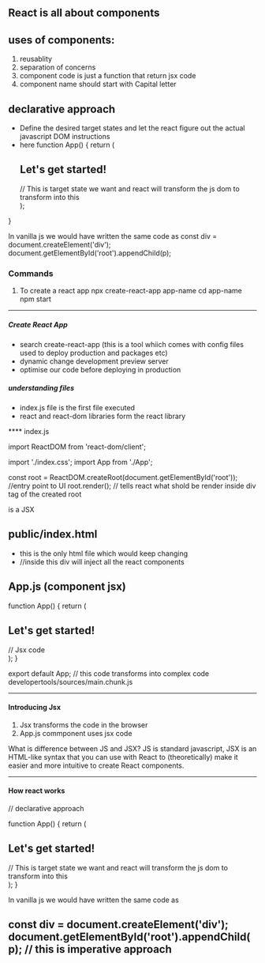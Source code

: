 ## React is all about components

## uses of components:
1. reusablity
2. separation of concerns
3. component code is just a function that return jsx code
4. component name should start with Capital letter 


## declarative approach
- Define the desired target states and let the react figure out the actual javascript DOM instructions
- here 
    function App() {
  return (
    <div>
      <h2>Let's get started!</h2>  // This is target state we want and react will transform the js dom to transform into this
    </div>
  );
}

In vanilla js we would have written the same code as
const div = document.createElement('div');
document.getElementById('root').appendChild(p);
 

### Commands

1. To create a react app 
npx create-react-app app-name
   cd app-name
   npm start

----------------------------------------------------------------------------------------------------------------------------------------
##### Create React App

* search create-react-app (this is a tool whiich comes with config files used to deploy production and packages etc)  
* dynamic change development preview server
* optimise our code before deploying in production

##### understanding files
*  index.js file is the first file executed
*  react and react-dom libraries form the react library

**** index.js

import ReactDOM from 'react-dom/client'; 

import './index.css';
import App from './App';

const root = ReactDOM.createRoot(document.getElementById('root'));  //entry point to UI
root.render(<App />); // tells react what shold be render inside div tag of the created root

<App/> is a JSX

## public/index.html

- this is the only html file which would keep changing 
- <div id="root"></div>  //inside this div will inject all the react components

## App.js  (component jsx)

function App() {
  return (
    <div>
      <h2>Let's get started!</h2>  // Jsx code
    </div>
  );
}

export default App;  // this code transforms into complex code  developertools/sources/main.chunk.js

-------------------------------------------------------------------------------------------------------------------------------------

#### Introducing Jsx

1.  Jsx transforms the code in the browser
2.  App.js commponent uses jsx code

What is difference between JS and JSX?
JS is standard javascript, JSX is an HTML-like syntax that you can use with React to (theoretically) make it easier and more intuitive to create React components.

----------------------------------------------------------------------------------------------------------------------------------------

#### How react works
 // declarative approach

   function App() {
  return (
    <div>
      <h2>Let's get started!</h2>  // This is target state we want and react will transform the js dom to transform into this
    </div>
  );
}


In vanilla js we would have written the same code as

const div = document.createElement('div');
document.getElementById('root').appendChild(p);  // this is imperative approach
----------------------------------------------------------------------------------------------------------------------------------------


